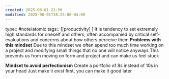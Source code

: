 ```yaml
---
created: 2025-08-01 21:50
modified: 2025-08-01T18:24:06-04:00
---
```

type:: #note/atomic
tags:: [[productivity]
]
It is tendency to set extremely high standards for oneself and others, often accompanied by critical self-evaluations and concerns about how others perceive them
**Problems with this mindset**
Due to this mindset we often spend too much time working on a project and modifying small things that no one will notice anyways
This prevents us from moving on form and project and can make us feel stuck

**Mindset to avoid perfectionism**
Create a portfolio of 8s instead of 10s in your head
Just make it exist first, you can make it good later
